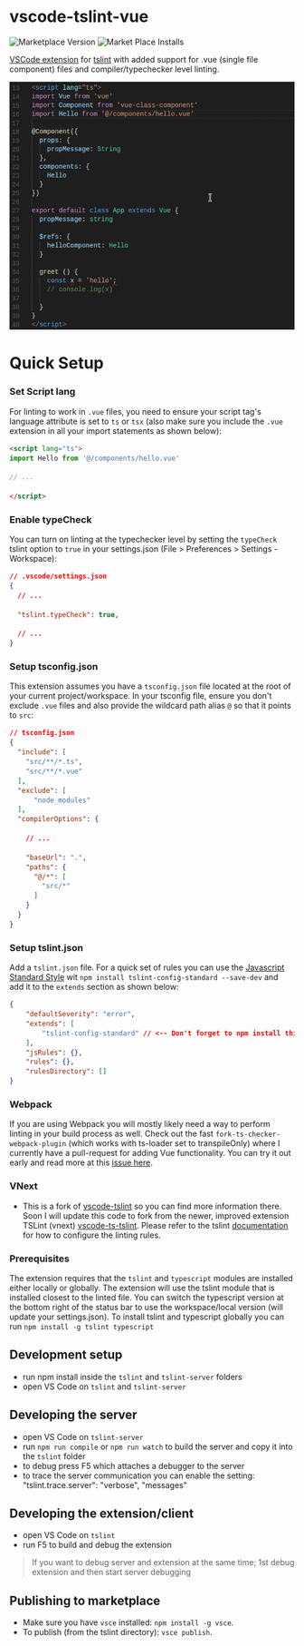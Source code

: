 # vscode-tslint-vue

![Marketplace Version](http://vsmarketplacebadge.apphb.com/version/prograhammer.tslint-vue.svg "Current Version") ![Market Place Installs](http://vsmarketplacebadge.apphb.com/installs/prograhammer.tslint-vue.svg "Number of Installs")

[VSCode extension](https://marketplace.visualstudio.com/items?itemName=prograhammer.tslint-vue) for [tslint](https://github.com/palantir/tslint) with added support for .vue (single file component) files and compiler/typechecker level linting.

![Important](vscode-tslint-vue2.gif "vscode-tslint-vue screencapture")

# Quick Setup

### Set Script lang

For linting to work in `.vue` files, you need to ensure your script tag's language attribute is set
to `ts` or `tsx` (also make sure you include the `.vue` extension in all your import statements as shown below): 

```html
<script lang="ts">
import Hello from '@/components/hello.vue'

// ...

</script>
```

### Enable typeCheck

You can turn on linting at the typechecker level by setting the `typeCheck` tslint option to `true` in your settings.json (File > Preferences > Settings - Workspace):

```json
// .vscode/settings.json
{
  // ...

  "tslint.typeCheck": true, 

  // ...
}

```

### Setup tsconfig.json

This extension assumes you have a `tsconfig.json` file located at the root of your current project/workspace. In your tsconfig file, ensure you don't exclude `.vue` files and also provide the wildcard path alias `@` so that it points to `src`:

```json
// tsconfig.json
{
  "include": [
    "src/**/*.ts",
    "src/**/*.vue"
  ],
  "exclude": [
      "node_modules"
  ],
  "compilerOptions": {
    
    // ...

    "baseUrl": ".",
    "paths": {
      "@/*": [
        "src/*"
      ]
    }
  }
}

```

### Setup tslint.json

Add a `tslint.json` file. For a quick set of rules you can use the [Javascript Standard Style](https://standardjs.com/rules.html)
wit `npm install tslint-config-standard --save-dev` and add it to the `extends` section as shown below:

```json
{
    "defaultSeverity": "error",
    "extends": [
        "tslint-config-standard" // <-- Don't forget to npm install this package.
    ],    
    "jsRules": {},
    "rules": {},
    "rulesDirectory": []
}

```

### Webpack

If you are using Webpack you will mostly likely need a way to perform linting in your build process as well. Check out the 
fast `fork-ts-checker-webpack-plugin` (which works with ts-loader set to transpileOnly) where I currently have a pull-request for adding 
Vue functionality. You can try it out early and read more at this [issue here](https://github.com/Realytics/fork-ts-checker-webpack-plugin/issues/70).

### VNext

- This is a fork of [vscode-tslint](https://marketplace.visualstudio.com/items?itemName=eg2.tslint) so you can find more information there. Soon 
I will update this code to fork from the newer, improved extension TSLint (vnext) [vscode-ts-tslint](https://marketplace.visualstudio.com/items?itemName=eg2.ts-tslint). Please refer to the tslint [documentation](https://github.com/palantir/tslint) for how to configure the linting rules.

### Prerequisites
The extension requires that the `tslint` and `typescript` modules are installed either locally or globally. The extension will use the tslint module that is installed closest to the linted file. You can switch 
the typescript version at the bottom right of the status bar to use the workspace/local version (will update your settings.json). 
To install tslint and typescript globally you can run `npm install -g tslint typescript`

## Development setup
- run npm install inside the `tslint` and `tslint-server` folders
- open VS Code on `tslint` and `tslint-server`

## Developing the server
- open VS Code on `tslint-server`
- run `npm run compile` or `npm run watch` to build the server and copy it into the `tslint` folder
- to debug press F5 which attaches a debugger to the server
- to trace the server communication you can enable the setting: "tslint.trace.server": "verbose", "messages"

## Developing the extension/client
- open VS Code on `tslint`
- run F5 to build and debug the extension

> If you want to debug server and extension at the same time; 1st debug extension and then start server debugging

## Publishing to marketplace

- Make sure you have `vsce` installed: `npm install -g vsce`.
- To publish (from the tslint directory): `vsce publish`.